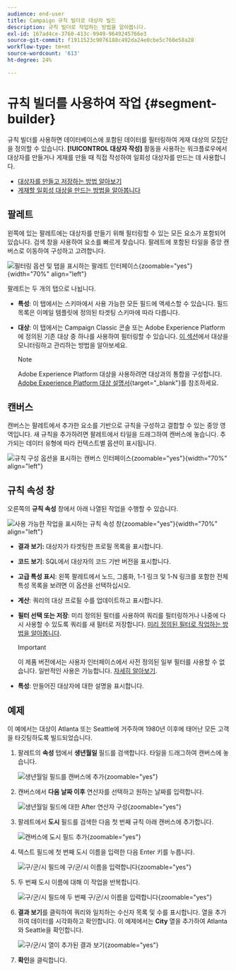 ```yaml
---
audience: end-user
title: Campaign 규칙 빌더로 대상자 빌드
description: 규칙 빌더로 작업하는 방법을 알아봅니다.
exl-id: 167ad4ce-3760-413c-9949-9649245766e3
source-git-commit: f1911523c9076188c492da24e0cbe5c760e58a28
workflow-type: tm+mt
source-wordcount: '613'
ht-degree: 24%

---
```


# 규칙 빌더를 사용하여 작업 {#segment-builder}

규칙 빌더를 사용하면 데이터베이스에 포함된 데이터를 필터링하여 게재 대상의 모집단을 정의할 수 있습니다. **[!UICONTROL 대상자 작성]** 활동을 사용하는 워크플로우에서 대상자를 만들거나 게재를 만들 때 직접 작성하여 일회성 대상자를 만드는 데 사용합니다.

* [대상자를 만들고 저장하는 방법 알아보기](create-audience.md)
* [게재할 일회성 대상을 만드는 방법을 알아봅니다](one-time-audience.md)

## 팔레트

왼쪽에 있는 팔레트에는 대상자를 만들기 위해 필터링할 수 있는 모든 요소가 포함되어 있습니다. 검색 창을 사용하여 요소를 빠르게 찾습니다. 팔레트에 포함된 타일을 중앙 캔버스로 이동하여 구성하고 고려합니다.

![필터링 옵션 및 탭을 표시하는 팔레트 인터페이스](assets/segment-builder2.png){zoomable="yes"}{width="70%" align="left"}

팔레트는 두 개의 탭으로 나뉩니다.

* **특성**: 이 탭에서는 스키마에서 사용 가능한 모든 필드에 액세스할 수 있습니다. 필드 목록은 이메일 템플릿에 정의된 타겟팅 스키마에 따라 다릅니다.

* **대상**: 이 탭에서는 Campaign Classic 콘솔 또는 Adobe Experience Platform에 정의된 기존 대상 중 하나를 사용하여 필터링할 수 있습니다. [이 섹션](manage-audience.md)에서 대상을 모니터링하고 관리하는 방법을 알아보세요.

  >[!NOTE]
  >
  >Adobe Experience Platform 대상을 사용하려면 대상과의 통합을 구성합니다. [Adobe Experience Platform 대상 설명서](https://experienceleague.adobe.com/docs/experience-platform/destinations/home.html?lang=ko){target="_blank"}를 참조하세요.

## 캔버스

캔버스는 팔레트에서 추가한 요소를 기반으로 규칙을 구성하고 결합할 수 있는 중앙 영역입니다. 새 규칙을 추가하려면 팔레트에서 타일을 드래그하여 캔버스에 놓습니다. 추가되는 데이터 유형에 따라 컨텍스트별 옵션이 표시됩니다.

![규칙 구성 옵션을 표시하는 캔버스 인터페이스](assets/segment-builder4.png){zoomable="yes"}{width="70%" align="left"}

## 규칙 속성 창

오른쪽의 **규칙 속성** 창에서 아래 나열된 작업을 수행할 수 있습니다.

![사용 가능한 작업을 표시하는 규칙 속성 창](assets/segment-builder5.png){zoomable="yes"}{width="70%" align="left"}

* **결과 보기:** 대상자가 타겟팅한 프로필 목록을 표시합니다.
* **코드 보기**: SQL에서 대상자의 코드 기반 버전을 표시합니다.
* **고급 특성 표시**: 왼쪽 팔레트에서 노드, 그룹화, 1-1 링크 및 1-N 링크를 포함한 전체 특성 목록을 보려면 이 옵션을 선택하십시오.
* **계산**: 쿼리의 대상 프로필 수를 업데이트하고 표시합니다.
* **필터 선택 또는 저장**: 미리 정의된 필터를 사용하여 쿼리를 필터링하거나 나중에 다시 사용할 수 있도록 쿼리를 새 필터로 저장합니다. [미리 정의된 필터로 작업하는 방법을 알아봅니다](../get-started/predefined-filters.md).

  >[!IMPORTANT]
  >
  >이 제품 버전에서는 사용자 인터페이스에서 사전 정의된 일부 필터를 사용할 수 없습니다. 일반적인 사용은 가능합니다. [자세히 알아보기](../get-started/guardrails.md#predefined-filters-filters-guardrails-limitations).

* **특성**: 만들어진 대상자에 대한 설명을 표시합니다.

## 예제

이 예에서는 대상이 Atlanta 또는 Seattle에 거주하며 1980년 이후에 태어난 모든 고객을 타깃팅하도록 빌드되었습니다.

1. 팔레트의 **속성** 탭에서 **생년월일** 필드를 검색합니다. 타일을 드래그하여 캔버스에 놓습니다.

   ![생년월일 필드를 캔버스에 추가](assets/segment-builder6.png){zoomable="yes"}

1. 캔버스에서 **다음 날짜 이후** 연산자를 선택하고 원하는 날짜를 입력합니다.

   ![생년월일 필드에 대한 After 연산자 구성](assets/segment-builder7.png){zoomable="yes"}

1. 팔레트에서 **도시** 필드를 검색한 다음 첫 번째 규칙 아래 캔버스에 추가합니다.

   ![캔버스에 도시 필드 추가](assets/segment-builder8.png){zoomable="yes"}

1. 텍스트 필드에 첫 번째 도시 이름을 입력한 다음 Enter 키를 누릅니다.

   ![구/군/시 필드에 구/군/시 이름을 입력합니다](assets/segment-builder9.png){zoomable="yes"}

1. 두 번째 도시 이름에 대해 이 작업을 반복합니다.

   ![구/군/시 필드에 두 번째 구/군/시 이름을 입력합니다](assets/segment-builder10.png){zoomable="yes"}

1. **결과 보기**&#x200B;를 클릭하여 쿼리와 일치하는 수신자 목록 및 수를 표시합니다. 열을 추가하여 데이터를 시각화하고 확인합니다. 이 예제에서는 **City** 열을 추가하여 Atlanta와 Seattle을 확인합니다.

   ![구/군/시 열이 추가된 결과 보기](assets/segment-builder11.png){zoomable="yes"}

1. **확인**&#x200B;을 클릭합니다.